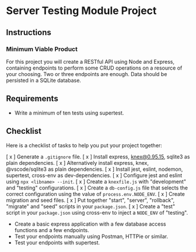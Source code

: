 # Server Testing Module Project

## Instructions

### Minimum Viable Product

For this project you will create a RESTful API using Node and Express, containing endpoints to perform some CRUD operations on a resource of your choosing. Two or three endpoints are enough. Data should be persisted in a SQLite database.

## Requirements

- Write a minimum of ten tests using supertest.

## Checklist

Here is a checklist of tasks to help you put your project together:

[ x ] Generate a `.gitignore` file.
[ x ] Install express, knex@0.95.15, sqlite3 as plain dependencies.
[ x ] Alternatively install express, knex, @vscode/sqlite3 as plain dependencies.
[ x ] Install jest, eslint, nodemon, supertest, cross-env as dev-dependencies.
[ x ] Configure jest and eslint using `npx <libname> --init`.
[ x ] Create a `knexfile.js` with "development" and "testing" configurations.
[ x ] Create a `db-config.js` file that selects the correct configuration using the value of `process.env.NODE_ENV`.
[ x ] Create migration and seed files.
[ x ] Put together "start", "server", "rollback", "migrate" and "seed" scripts in your `package.json`.
[ x ] Create a "test" script in your `package.json` using cross-env to inject a `NODE_ENV` of "testing".
- Create a basic express application with a few database access functions and a few endpoints.
- Test your endpoints manually using Postman, HTTPie or similar.
- Test your endpoints with supertest.
